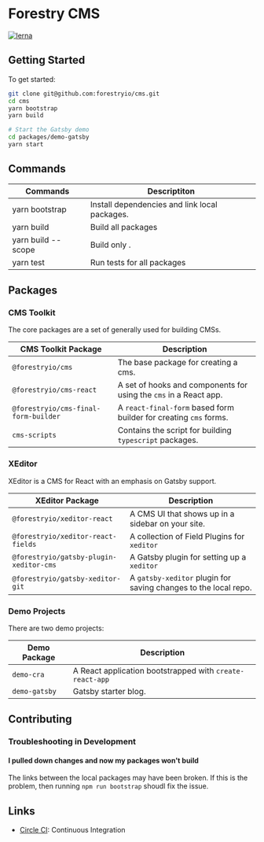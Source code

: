 # Forestry CMS

[![lerna](https://img.shields.io/badge/maintained%20with-lerna-cc00ff.svg)](https://lerna.js.org/)

## Getting Started

To get started:

```bash
git clone git@github.com:forestryio/cms.git
cd cms
yarn bootstrap
yarn build

# Start the Gatsby demo
cd packages/demo-gatsby
yarn start
```

## Commands

| Commands                     | Descriptiton                                  |
| ---------------------------- | --------------------------------------------- |
| yarn bootstrap               | Install dependencies and link local packages. |
| yarn build                   | Build all packages                            |
| yarn build --scope <package> | Build only <package>.                         |
| yarn test                    | Run tests for all packages                    |

## Packages

### CMS Toolkit

The core packages are a set of generally used for building CMSs.

| CMS Toolkit Package                  | Description                                                       |
| ------------------------------------ | ----------------------------------------------------------------- |
| `@forestryio/cms`                    | The base package for creating a cms.                              |
| `@forestryio/cms-react`              | A set of hooks and components for using the `cms` in a React app. |
| `@forestryio/cms-final-form-builder` | A `react-final-form` based form builder for creating `cms` forms. |
| `cms-scripts`                        | Contains the script for building `typescript` packages.           |

### XEditor

XEditor is a CMS for React with an emphasis on Gatsby support.

| XEditor Package                         | Description                                                     |
| --------------------------------------- | --------------------------------------------------------------- |
| `@forestryio/xeditor-react`             | A CMS UI that shows up in a sidebar on your site.               |
| `@forestryio/xeditor-react-fields`      | A collection of Field Plugins for `xeditor`                     |
| `@forestryio/gatsby-plugin-xeditor-cms` | A Gatsby plugin for setting up a `xeditor`                      |
| `@forestryio/gatsby-xeditor-git`        | A `gatsby-xeditor` plugin for saving changes to the local repo. |

### Demo Projects

There are two demo projects:

| Demo Package  | Description                                              |
| ------------- | -------------------------------------------------------- |
| `demo-cra`    | A React application bootstrapped with `create-react-app` |
| `demo-gatsby` | Gatsby starter blog.                                     |

## Contributing

### Troubleshooting in Development

#### I pulled down changes and now my packages won't build

The links between the local packages may have been broken. If this is the problem, then
running `npm run bootstrap` shoudl fix the issue.

## Links

- [Circle CI](https://circleci.com/gh/forestryio/cms): Continuous Integration
